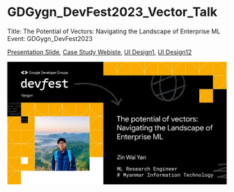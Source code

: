 # GDGygn_DevFest2023_Vector_Talk

Title: The Potential of Vectors: Navigating the Landscape of Enterprise ML
Event: GDGygn_DevFest2023 

[Presentation Slide](https://www.canva.com/design/DAF3Ewup4sI/pgMTL3UpFsnU4gBngzHx5w/edit?utm_content=DAF3Ewup4sI&utm_campaign=designshare&utm_medium=link2&utm_source=sharebutton),
[Case Study Webiste](match.atxapt.com),
[UI Design1](https://www.figma.com/proto/MZ3kAzYtoaqy6w00fjjQha?node-id=0-1&mode=design&t=X8VabtkHcmZI9hPc-6),
[UI Design12](https://www.figma.com/file/MZ3kAzYtoaqy6w00fjjQha/Atxapt-Recom-Engine?type=design&t=X8VabtkHcmZI9hPc-6)

![event_img](https://github.com/Zinwaiyan274/GDGygn_DevFest2023_Vector_Talk/blob/main/411286046_745939880894739_757858783835140194_n.jpg)
